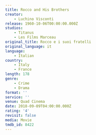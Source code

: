 ```yaml
---
title: Rocco and His Brothers
creator:
    - Luchino Visconti
release: 1960-10-06T00:00:00.000Z
studios:
    - Titanus
    - Les Films Marceau
original_title: Rocco e i suoi fratelli
original_language: it
language:
    - Italian
country:
    - Italy
    - France
length: 178
genre:
    - Crime
    - Drama
format: ''
service: ''
venue: Quad Cinema
date: 2018-09-09T04:00:00.000Z
rating: '4'
revisit: false
media: Movie
tmdb_id: 8422
---
```



